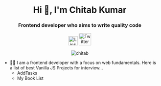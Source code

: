 <h1 align="center">Hi 👋, I'm Chitab Kumar</h1>
<h3 align="center">Frontend developer who aims to write quality code</h3>

<div align=center>
  <a href="https://www.linkedin.com/in/chitab-kumar-501006a3"><img src="https://cdn.worldvectorlogo.com/logos/linkedin-icon-2.svg" title="Linkedin" alt="Linkedin Account" width="30"/></a>
  <a href="https://twitter.com/Chitab_Kumar"><img src="https://cdn.worldvectorlogo.com/logos/twitter-6.svg" title="Twitter" alt="Twitter Account" width="40"/></a>
  <br>
 <p><img src="https://komarev.com/ghpvc/?username=chitab" alt="chitab" /></p>
</div>

- 👨‍💻 I am a frontend developer with a focus on web fundamentals. Here is a list of best Vanilla JS Projects for interview...
     - AddTasks
     - My Book List

